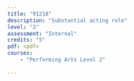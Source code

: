 ```yaml
---
title: "91218"
description: "Substantial acting role"
level: "2"
assessment: "Internal"
credits: "5"
pdf: <pdf>
courses:
    - "Performing Arts Level 2"
    
---
```

